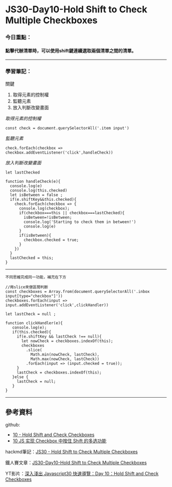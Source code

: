﻿# JS30-Day10-Hold Shift to Check Multiple Checkboxes

### 今日重點：
#### 點擊代辦清單時，可以使用shift鍵連續選取兩個清單之間的清單。

--- 

### 學習筆記：

關鍵
1. 取得元素的控制權
2. 監聽元素
3. 放入判斷改變畫面

*取得元素的控制權*
``` 
const check = document.querySelectorAll('.item input')
```


*監聽元素*
```
check.forEach(checkbox => checkbox.addEventListener('click',handleCheck))

```

*放入判斷改變畫面*
```
let lastChecked

function handleCheck(e){
  console.log(e)
  console.log(this.checked)
  let isBetween = false ;
  if(e.shiftKey&&this.checked){
    check.forEach(checkbox => {
      console.log(checkbox);
      if(checkbox===this || checkbox===lastChecked){
        isBetween=!isBetween;
        console.log('Starting to check them in between!')
        console.log(e)
      }
      if(isBetween){
        checkbox.checked = true;
      }
    })
  }
  lastChecked = this;
}
```
---

`不同思維完成同一功能，補充在下方`
```
//用slice來做區間判斷
const checkboxes = Array.from(document.querySelectorAll('.inbox input[type="checkbox"]'))
checkboxes.forEach(input => input.addEventListener('click',clickHandler))
  
let lastCheck = null ;

function clickHandler(e){
   console.log(e);
   if(this.checked){
     if(e.shiftKey && lastCheck !== null){
       let nowCheck = checkboxes.indexOf(this);
       checkboxes
         .slice(
           Math.min(nowCheck, lastCheck),
           Math.max(nowCheck, lastCheck))
         .forEach(input => (input.checked = true));
     }
     lastCheck = checkboxes.indexOf(this);
   }else {
     lastCheck = null;
   }
}
```
--- 

## 參考資料
github:
- [10 - Hold Shift and Check Checkboxes](https://github.com/guahsu/JavaScript30/tree/master/10_Hold-Shift-and-Check-Checkboxes)
- [10 JS 实现 Checkbox 中按住 Shift 的多选功能](https://github.com/soyaine/JavaScript30/tree/master/10%20-%20Hold%20Shift%20and%20Check%20Checkboxes)

hackmd筆記：[JS30 - Hold Shift to Check Multiple Checkboxes](https://hackmd.io/mIBGH45WQhSTCwU0OjMSiQ)

鐵人賽文章：[JS30-Day10-Hold Shift to Check Multiple Checkboxes](https://ithelp.ithome.com.tw/articles/10194245)

YT影片：[深入淺出 Javascript30 快速導覽：Day 10：Hold Shift and Check Checkboxes](https://www.youtube.com/watch?v=tYBwiyjC_6A&list=PLEfh-m_KG4dYbxVoYDyT_fmXZHnuKg2Fq&index=11&t=2212s)



